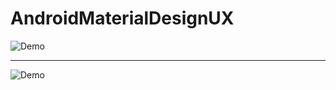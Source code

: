 # AndroidMaterialDesignUX

![Demo](https://cloud.githubusercontent.com/assets/25792853/22975389/95636942-f3ac-11e6-84fc-c5c9196fb4b1.gif)

--------------------------------------------------

![Demo](https://cloud.githubusercontent.com/assets/25792853/22975390/972e9210-f3ac-11e6-85e9-4d1d85372139.gif)

